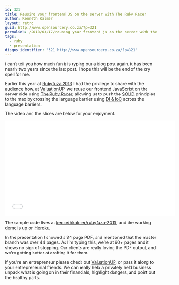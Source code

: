 ```yaml
---
id: 321
title: Reusing your frontend JS on the server with The Ruby Racer
author: Kenneth Kalmer
layout: retro
guid: http://www.opensourcery.co.za/?p=321
permalink: /2013/04/17/reusing-your-frontend-js-on-the-server-with-the-ruby-racer/
tags:
  - ruby
  - presentation
disqus_identifier: '321 http://www.opensourcery.co.za/?p=321'
---
```


I can&#8217;t tell you how much fun it is typing out a blog post again. It has been nearly two years since the last post. I hope this will be the end of the dry spell for me.

Earlier this year at [Rubyfuza 2013][1] I had the privilege to share with the audience how, at [ValuationUP][2], we reuse our frontend JavaScript on the server side using [The Ruby Racer][3], allowing us to push the [SOLID][4] principles to the max by crossing the language barrier using [DI & IoC][5] across the language barriers.

The video and the slides are below for your enjoyment.

<iframe width="560" height="315" src="//www.youtube.com/embed/pDgtVhN8Ecw" frameborder="0" allowfullscreen></iframe>

<script async class="speakerdeck-embed" data-id="8fce6b6055b20130b56f12313815634b" data-ratio="1.33333333333333" src="//speakerdeck.com/assets/embed.js"></script>

The sample code lives at [kennethkalmer/rubyfuza-2013][6], and the working demo is up on [Heroku][7].

In the presentation I showed a 34 page PDF, and mentioned that the master branch was over 44 pages. As I&#8217;m typing this, we&#8217;re at 60+ pages and it shows no sign of stopping. Our clients are really loving the PDF output, and we&#8217;re getting better at crafting it for them.

If you&#8217;re an entrepreneur please check out [ValuationUP][2], or pass it along to your entrepreneurial friends. We can really help a privately held business unpack what is going on in their financials, highlight dangers, and point out the healthy parts.

 [1]: http://www.rubyfuza.org
 [2]: https://www.valuationup.com/
 [3]: https://github.com/cowboyd/therubyracer
 [4]: http://en.wikipedia.org/wiki/SOLID_(object-oriented_design)
 [5]: http://chrismdp.com/2013/01/dependency-injection-not-ioc/
 [6]: https://github.com/kennethkalmer/rubyfuza-2013
 [7]: http://rubyfuza-2013-wacc.herokuapp.com/
